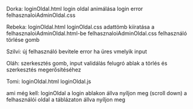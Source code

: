 Dorka:
loginOldal.html
login oldal animálása
login error
felhasznaloiAdminOldal.css

Rebeka:
loginOldal.html
loginOldal.css
adattömb kiíratása a felhasznaloiAdminOldal.html-be
felhasznaloiAdminOldal.css
felhasználó törlése gomb

Szilvi:
új felhasználó bevitele
error ha üres vmelyik input

Oláh:
szerkesztés gomb, input validálás
felugró ablak a törlés és szerkesztés megerősítéséhez

Tomi:
loginOldal.html
loginOldal.js





ami még kell:
loginOldal a login ablakon állva nyíljon meg (scroll down)
a felhasználói oldal a táblázaton állva nyíljon meg

